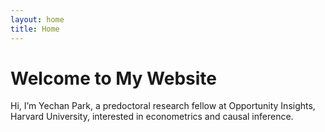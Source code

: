 ```yaml
---
layout: home
title: Home
---
```


# Welcome to My Website
Hi, I’m Yechan Park, a predoctoral research fellow at Opportunity Insights, Harvard University, interested in econometrics and causal inference.
